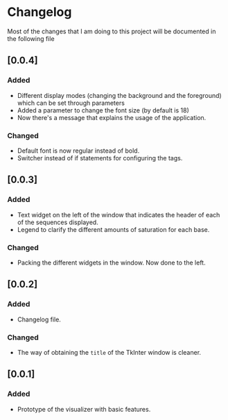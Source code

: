 # Changelog

Most of the changes that I am doing to this project will be documented in the following file

## [0.0.4]

### Added

* Different display modes (changing the background and the foreground) which can be set through parameters
* Added a parameter to change the font size (by default is 18)
* Now there's a message that explains the usage of the application. 

### Changed

* Default font is now regular instead of bold.
* Switcher instead of if statements for configuring the tags.

## [0.0.3]

### Added

* Text widget on the left of the window that indicates the header of each of the sequences displayed.
* Legend to clarify the different amounts of saturation for each base.

### Changed

* Packing the different widgets in the window. Now done to the left. 

## [0.0.2]

### Added 

* Changelog file.

### Changed

* The way of obtaining the `title` of the TkInter window is cleaner.

## [0.0.1] 

### Added

* Prototype of the visualizer with basic features.